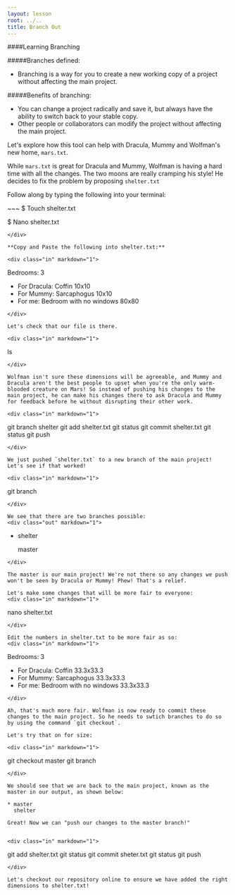 ```yaml
---
layout: lesson
root: ../..
title: Branch Out
---
```

####Learning Branching

#####Branches defined: 

* Branching is a way for you to create a new working copy of a project without affecting the main project.

#####Benefits of branching:

* You can change a project radically and save it, but always have the ability to switch back to your stable copy.
* Other people or collaborators can modify the project without affecting the main project. 

Let's explore how this tool can help with Dracula, Mummy and Wolfman's new home, `mars.txt`.

While `mars.txt` is great for Dracula and Mummy, Wolfman is having a hard time with all the changes. The two moons are really cramping his style! He decides to fix the problem by proposing `shelter.txt`

Follow along by typing the following into your terminal: 

<div class="in" markdown="1">
~~~
$ Touch shelter.txt

$ Nano shelter.txt
~~~
</div>

**Copy and Paste the following into shelter.txt:**

<div class="in" markdown="1">
~~~
Bedrooms:
3
* For Dracula: Coffin 10x10
* For Mummy: Sarcaphogus 10x10 
* For me: Bedroom with no windows 80x80
~~~
</div>

Let's check that our file is there.

<div class="in" markdown="1">
~~~
ls
~~~
</div>

Wolfman isn't sure these dimensions will be agreeable, and Mummy and Dracula aren't the best people to upset when you're the only warm-blooded creature on Mars! So instead of pushing his changes to the main project, he can make his changes there to ask Dracula and Mummy for feedback before he without disrupting their other work.

<div class="in" markdown="1">
~~~
git branch shelter
git add shelter.txt
git status
git commit shelter.txt
git status
git push
~~~
</div>

We just pushed `shelter.txt` to a new branch of the main project! Let's see if that worked!

<div class="in" markdown="1">
~~~
git branch
~~~
</div>

We see that there are two branches possible:
<div class="out" markdown="1">
~~~
* shelter

  master
~~~
</div>

The master is our main project! We're not there so any changes we push won't be seen by Dracula or Mummy! Phew! That's a relief. 

Let's make some changes that will be more fair to everyone:
<div class="in" markdown="1">
~~~
nano shelter.txt
~~~
</div>

Edit the numbers in shelter.txt to be more fair as so:
<div class="in" markdown="1">
~~~
Bedrooms:
3
* For Dracula: Coffin 33.3x33.3
* For Mummy: Sarcaphogus 33.3x33.3 
* For me: Bedroom with no windows 33.3x33.3
~~~
</div>

Ah, that's much more fair. Wolfman is now ready to commit these changes to the main project. So he needs to swtich branches to do so by using the command `git checkout`.

Let's try that on for size:

<div class="in" markdown="1">
~~~
git checkout master
git branch
~~~
</div>

We should see that we are back to the main project, known as the master in our output, as shown below:

* master
  shelter

Great! Now we can "push our changes to the master branch!"


<div class="in" markdown="1">
~~~
git add shelter.txt
git status
git commit sheter.txt
git status
git push
~~~
</div>

Let's checkout our repository online to ensure we have added the right dimensions to shelter.txt!

